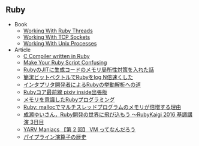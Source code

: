 ## Ruby

+ Book
    + [Working With Ruby Threads](https://www.jstorimer.com/collections/ebooks/products/working-with-ruby-threads)
    + [Working With TCP Sockets](https://www.jstorimer.com/collections/ebooks/products/working-with-tcp-sockets)
    + [Working With Unix Processes](https://www.jstorimer.com/collections/ebooks/products/working-with-unix-processes)
+ Article
    + [C Compiler written in Ruby](https://speakerdeck.com/south37/c-compiler-written-in-ruby)
    + [Make Your Ruby Script Confusing](https://www.slideshare.net/tagomoris/make-your-ruby-script-confusing)
    + [RubyのJITに生成コードのメモリ局所性対策を入れた話](https://k0kubun.hatenablog.com/entry/mjit-compaction)
    + [簡潔ビットベクトルでRubyをlog N倍速くした](https://techlife.cookpad.com/entry/2018/10/17/115126)
    + [インタプリタ開発者によるRubyの挙動解析への道](https://techlife.cookpad.com/entry/2018/10/26/095920)
    + [Rubyコア最前線 pixiv inside出張版](https://inside.pixiv.blog/usa/5873)
    + [メモリを意識したRubyプログラミング](https://techracho.bpsinc.jp/hachi8833/2017_11_30/48130)
    + [Ruby: mallocでマルチスレッドプログラムのメモリが倍増する理由](https://techracho.bpsinc.jp/hachi8833/2017_12_28/50109)
    + [成瀬ゆいさん，Ruby開発の世界に飛び込もう 〜RubyKaigi 2016 基調講演 3日目](http://gihyo.jp/news/report/01/rubykaigi2016/0003)
    + [YARV Maniacs 【第 2 回】 VM ってなんだろう](https://magazine.rubyist.net/articles/0007/0007-YarvManiacs.html)
    + [パイプライン演算子の歴史](https://mametter.hatenablog.com/entry/2019/06/15/192311)
